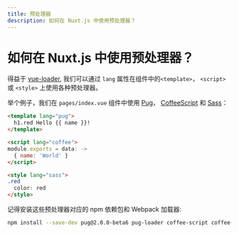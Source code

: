 ```yaml
---
title: 预处理器
description: 如何在 Nuxt.js 中使用预处理器？
---
```


# 如何在 Nuxt.js 中使用预处理器？

得益于 [vue-loader](http://vue-loader.vuejs.org/en/configurations/pre-processors.html), 我们可以通过 `lang` 属性在组件中的`<template>`， `<script>` 或 `<style>` 上使用各种预处理器。

举个例子，我们在 `pages/index.vue` 组件中使用 [Pug](https://github.com/pugjs/pug)， [CoffeeScript](http://coffeescript.org) 和 [Sass](http://sass-lang.com/)：

```html
<template lang="pug">
  h1.red Hello {{ name }}!
</template>

<script lang="coffee">
module.exports = data: ->
  { name: 'World' }
</script>

<style lang="sass">
.red
  color: red
</style>
```

记得安装这些预处理器对应的 npm 依赖包和 Webpack 加载器:

```bash
npm install --save-dev pug@2.0.0-beta6 pug-loader coffee-script coffee-loader node-sass sass-loader
```
